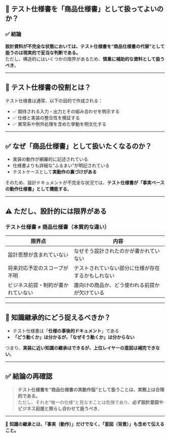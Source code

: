 ## 📄 テスト仕様書を「商品仕様書」として扱ってよいのか？

### ✅ 結論

**設計資料が不完全な状態においては、テスト仕様書を“商品仕様書の代替”として扱うのは現実的で妥当な判断である。**  
ただし、構造的にはいくつかの限界があるため、**慎重に補助的な資料として扱うべき**。

---

## 🧭 テスト仕様書の役割とは？

テスト仕様書は通常、以下の目的で作成される：

- ✅ 期待される入力・出力とその組み合わせを明示する
- ✅ 仕様と実装の整合性を検証する
- ✅ 異常系や例外処理を含めた挙動を明文化する

---

## ✅ なぜ「商品仕様書」として扱いたくなるのか？

- 実装の動作が網羅的に記述されている
- 仕様書よりも詳細な“ふるまい”が明記されている
- テストケースとして**実動作の裏づけがある**

そのため、設計ドキュメントが不完全な状況では、**テスト仕様書が「事実ベースの動作仕様書」として機能する**。

---

## ⚠️ ただし、設計的には限界がある

### テスト仕様書 ≠ 商品仕様書（本質的な違い）

| 限界点 | 内容 |
|--------|------|
| 設計思想が含まれていない | なぜそう設計されたのかが書かれていない |
| 将来対応予定のスコープが不明 | テストされていない部分に仕様が存在するかもしれない |
| ビジネス前提・制約が書かれていない | 誰向けの商品か、どう使われる前提かが欠けている |

---

## 🧠 知識継承的にどう捉えるべきか？

- テスト仕様書は「**仕様の事後的ドキュメント**」である  
- **「どう動くか」は分かるが、「なぜそう動くか」は分からない**

つまり、**実装に近い知識の継承はできるが、上位レイヤーの意図は補完できない**。

---

## ✅ 結論の再確認

> **テスト仕様書を“商品仕様書の実動作版”として扱うことは、実務上は合理的である。**  
> ただし、それを“唯一の仕様”と見なすことは危険であり、**必ず設計意図やビジネス前提と照らし合わせて扱うべき**。

---

📝 **知識の継承とは、「事実（動作）」だけでなく、「意図（背景）」も含めて伝えること。**
